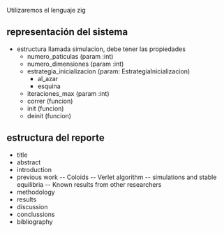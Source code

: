 
Utilizaremos el lenguaje zig

## representación del sistema
- estructura llamada simulacion, debe tener las propiedades
    - numero_paticulas (param :int)
    - numero_dimensiones (param :int)
    - estrategia_inicializacion (param: EstrategiaInicializacion)
        - al_azar
        - esquina
    - iteraciones_max (param :int)
    - correr (funcion)
    - init (funcion)
    - deinit (funcion)

## estructura del reporte
- title
- abstract
- introduction
- previous work
-- Coloids
-- Verlet algorithm
-- simulations and stable equilibria
-- Known results from other researchers
- methodology
- results
- discussion
- conclussions
- bibliography